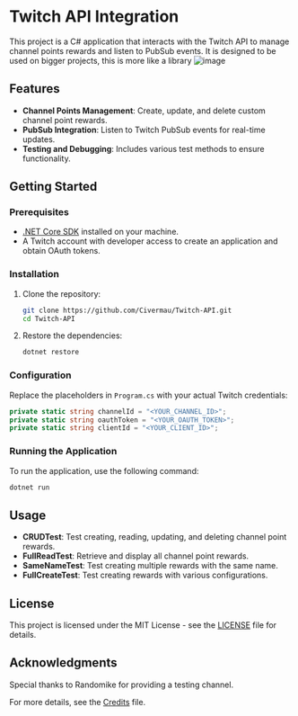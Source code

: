 # Twitch API Integration

This project is a C# application that interacts with the Twitch API to manage channel points rewards and listen to PubSub events. It is designed to be used on bigger projects, this is more like a library
![image](https://github.com/user-attachments/assets/6196098a-7b6a-4191-818e-e7d01e3afa4d)

## Features

- **Channel Points Management**: Create, update, and delete custom channel point rewards.
- **PubSub Integration**: Listen to Twitch PubSub events for real-time updates.
- **Testing and Debugging**: Includes various test methods to ensure functionality.

## Getting Started

### Prerequisites

- [.NET Core SDK](https://dotnet.microsoft.com/download) installed on your machine.
- A Twitch account with developer access to create an application and obtain OAuth tokens.

### Installation

1. Clone the repository:
   ```bash
   git clone https://github.com/Civermau/Twitch-API.git
   cd Twitch-API
   ```

2. Restore the dependencies:
   ```bash
   dotnet restore
   ```

### Configuration

Replace the placeholders in `Program.cs` with your actual Twitch credentials:
```csharp
private static string channelId = "<YOUR_CHANNEL_ID>";
private static string oauthToken = "<YOUR_OAUTH_TOKEN>";
private static string clientId = "<YOUR_CLIENT_ID>";
```

### Running the Application

To run the application, use the following command:
```bash
dotnet run
```

## Usage

- **CRUDTest**: Test creating, reading, updating, and deleting channel point rewards.
- **FullReadTest**: Retrieve and display all channel point rewards.
- **SameNameTest**: Test creating multiple rewards with the same name.
- **FullCreateTest**: Test creating rewards with various configurations.


## License

This project is licensed under the MIT License - see the [LICENSE](LICENSE) file for details.

## Acknowledgments

Special thanks to Randomike for providing a testing channel.

For more details, see the [Credits](CREDITS.md) file.
